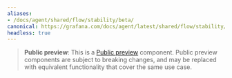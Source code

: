 ```yaml
---
aliases:
- /docs/agent/shared/flow/stability/beta/
canonical: https://grafana.com/docs/agent/latest/shared/flow/stability/beta/
headless: true
---
```


> **Public preview**: This is a [Public preview](/docs/release-life-cycle/) component.
> Public preview components are subject to breaking changes, and may be replaced with 
> equivalent functionality that cover the same use case.
